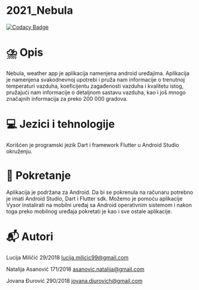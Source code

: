 # 2021_Nebula
[![Codacy Badge](https://api.codacy.com/project/badge/Grade/359af5b0041a4a27b019994ed90c7985)](https://app.codacy.com/gh/matf-pp/2021_Nebula?utm_source=github.com&utm_medium=referral&utm_content=matf-pp/2021_Nebula&utm_campaign=Badge_Grade_Settings)
# :cloud_with_lightning_and_rain: 	Opis
Nebula, weather app je aplikacija namenjena android uređajima. Aplikacija je namenjena svakodnevnoj upotrebi i pruža nam informacije o trenutnoj temperaturi vazduha, koeficijentu zagađenosti vazduha i kvalitetu istog, pružajući nam informacije o detaljnom sastavu vazduha, kao i još mnogo značajnih informacija za preko 200 000 gradova.

# :computer: Jezici i tehnologije
Korišćen je programski jezik Dart i framework Flutter u Android Studio okruženju.

# :calling: Pokretanje
Aplikacija je podržana za Android. Da bi se pokrenula na računaru potrebno je imati Android Studio, Dart i Flutter sdk. Možemo je pomoću aplikacije Vysor instalirati na mobilni uređaj sa Android operativnim sistemom i nakon toga preko mobilnog uređaja pokretati je kao i sve ostale aplikacije.

# :mailbox_with_mail: Autori
Lucija Miličić 29/2018 lucija.milicic99@gmail.com

Natalija Asanović 171/2018 asanovic.natalija@gmail.com

Jovana Đurović 290/2018 jovana.djurovich@gmail.com
